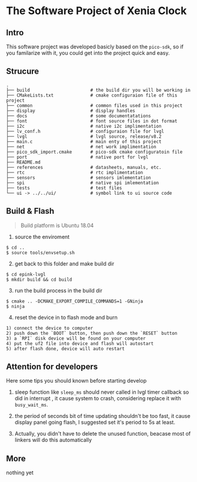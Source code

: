 The Software Project of Xenia Clock
===================================

Intro
-----------------------------------

This software project was developed basicly based on the `pico-sdk`, so if you familarize with it, you could get into the project quick and easy.

Strucure
-----------------------------------
```
.
├── build                       # the build dir you will be working in
├── CMakeLists.txt              # cmake configuraion file of this project
├── common                      # common files used in this project
├── display                     # display handles
├── docs                        # some documentatations
├── font                        # font source files in dot format
├── i2c                         # native i2c implimentation
├── lv_conf.h                   # configuraion file for lvgl
├── lvgl                        # lvgl source, release/v8.2
├── main.c                      # main enty of this project
├── net                         # net work implimentation
├── pico_sdk_import.cmake       # pico-sdk cmake configuratoin file
├── port                        # native port for lvgl
├── README.md
├── references                  # datasheets, manuals, etc.
├── rtc                         # rtc implimentation
├── sensors                     # sensors imlementation
├── spi                         # native spi imlementation
├── tests                       # test files
└── ui -> ../../ui/             # symbol link to ui source code
```

Build & Flash
-----------------------------------

> Build platform is Ubuntu 18.04

1. source the enviroment
```shell
$ cd ..
$ source tools/envsetup.sh
```

2. get back to this folder and make build dir
```shell
$ cd epink-lvgl
$ mkdir build && cd build
```

3. run the build process in the build dir
```shell
$ cmake .. -DCMAKE_EXPORT_COMPILE_COMMANDS=1 -GNinja
$ ninja
```

4. reset the device in to flash mode and burn

```
1) connect the device to computer
2) push down the `BOOT` button, then push down the `RESET` button
3) a `RPI` disk device will be found on your computer
4) put the uf2 file into device and flash will autostart
5) after flash done, device will auto restart
```

Attention for developers
-----------------------------------

Here some tips you should known before starting develop

1. sleep function like `sleep_ms` should never called in lvgl timer callback so did in interrupt , it cause system to crash, considering replace it with `busy_wait_ms`.

2. the period of seconds bit of time updating shouldn't be too fast, it cause display panel going flash, I suggested set it's period to 5s at least.

3. Actually, you didn't have to delete the unused function, beacase most of linkers will do this
automatically

More
-----------------------------------
nothing yet

